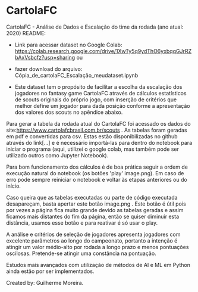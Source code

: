 # CartolaFC
CartolaFC -  Análise de Dados e Escalação do time da rodada (ano atual: 2020)
README:

- Link para acessar dataset no Google Colab: https://colab.research.google.com/drive/1XwTy5q9ydThO6yxbqqGJrRZbAxVsbcfz?usp=sharing 
ou
- fazer download do arquivo: Cópia_de_cartolaFC_Escalação_meudataset.ipynb


- Este dataset tem o propósito de facilitar a escolha da escalação dos jogadores no fantasy game CartolaFC através de cálculos estatísticos de scouts originais do próprio jogo, com inserção de critérios que melhor define um jogador para dada posição conforme a apresentação dos valores dos scouts no apêndice abaixo.

Para gerar a tabela da rodada atual do CartolaFC foi acessado os dados do site:https://www.cartolafcbrasil.com.br/scouts . As tabelas foram geradas em pdf e convertidas para csv. Estas estão disponibilizadas no github através do link[...] e é necessário importá-las para dentro do notebook para iniciar o programa (aqui, utilizei o google colab, mas também pode ser utilizado outros como Jupyter Notebook).

Para bom funcionamento dos cálculos é de boa prática seguir a ordem de execução natural do notebook (os botões 'play' image.png). Em caso de erro pode sempre reiniciar o notebook e voltar às etapas anteriores ou do início.

Caso queira que as tabelas executadas ou parte de código executada desapareçam, basta apertar este botão image.png . Este botão é útil pois por vezes a página fica muito grande devido as tabelas geradas e assim ficamos mais distantes do fim da página, então se quiser diminuir esta distância, usamos esse botão e para reativar é só usar o play.

A análise e critérios de seleção de jogadores apresenta jogadores com excelente parâmetros ao longo do campeonato, portanto a intenção é atingir um valor médio-alto por rodada a longo prazo e menos pontuações oscilosas. Pretende-se atingir uma constância na pontuação.

Estudos mais avançados com utilização de métodos de AI e ML em Python ainda estão por ser implementados.

Created by: Guilherme Moreira.
